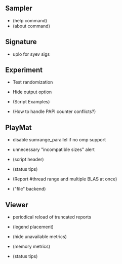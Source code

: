 Sampler
-------
* (help command)
* (about command)


Signature
----------
* uplo for syev sigs


Experiment
----------
* Test randomization
* Hide output option

* (Script Examples)
* (How to handle PAPI counter conflicts?)


PlayMat
-------
* disable sumrange_parallel if no omp support
* unnecessary "incompatible sizes" alert

* (script header)
* (status tips)
* (Report #thread range and multiple BLAS at once)
* ("file" backend)


Viewer
------
* periodical reload of truncated reports

* (legend placement)
* (hide unavailable metrics)
* (memory metrics)
* (status tips)
